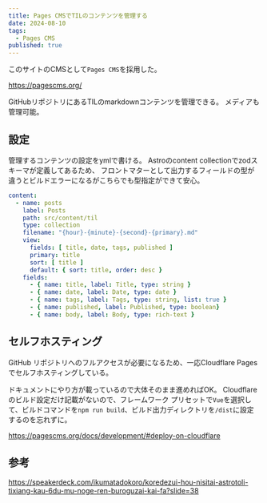 ```yaml
---
title: Pages CMSでTILのコンテンツを管理する
date: 2024-08-10
tags:
  - Pages CMS
published: true
---
```

このサイトのCMSとして`Pages CMS`を採用した。

https://pagescms.org/

GitHubリポジトリにあるTILのmarkdownコンテンツを管理できる。
メディアも管理可能。

## 設定

管理するコンテンツの設定をymlで書ける。
Astroのcontent collectionでzodスキーマが定義してあるため、
フロントマターとして出力するフィールドの型が違うとビルドエラーになるがこちらでも型指定ができて安心。

```yml:.pages.yml
content:
  - name: posts
    label: Posts
    path: src/content/til
    type: collection
    filename: "{hour}-{minute}-{second}-{primary}.md"
    view:
      fields: [ title, date, tags, published ]
      primary: title
      sort: [ title ]
      default: { sort: title, order: desc }
    fields:
      - { name: title, label: Title, type: string }
      - { name: date, label: Date, type: date }
      - { name: tags, label: Tags, type: string, list: true }
      - { name: published, label: Published, type: boolean}
      - { name: body, label: Body, type: rich-text }
```

## セルフホスティング

GitHub リポジトリへのフルアクセスが必要になるため、一応Cloudflare Pagesでセルフホスティングしている。

ドキュメントにやり方が載っているので大体そのまま進めればOK。
Cloudflareのビルド設定だけ記載がないので、フレームワーク プリセットで`Vue`を選択して、ビルドコマンドを`npm run build`、ビルド出力ディレクトリを`/dist`に設定するのを忘れずに。

https://pagescms.org/docs/development/#deploy-on-cloudflare

## 参考

https://speakerdeck.com/ikumatadokoro/koredezui-hou-nisitai-astrotoli-tixiang-kau-6du-mu-noge-ren-buroguzai-kai-fa?slide=38